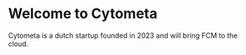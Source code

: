 # Welcome to Cytometa

Cytometa is a dutch startup founded in 2023 and will bring FCM to the cloud.
